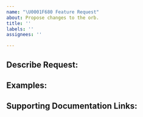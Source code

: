 ```yaml
---
name: "\U0001F680 Feature Request"
about: Propose changes to the orb.
title: ''
labels: ''
assignees: ''

---
```


## Describe Request:

## Examples:

## Supporting Documentation Links:
